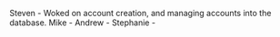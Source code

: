 Steven - Woked on account creation, and managing accounts into the database.
Mike - 
Andrew - 
Stephanie - 
